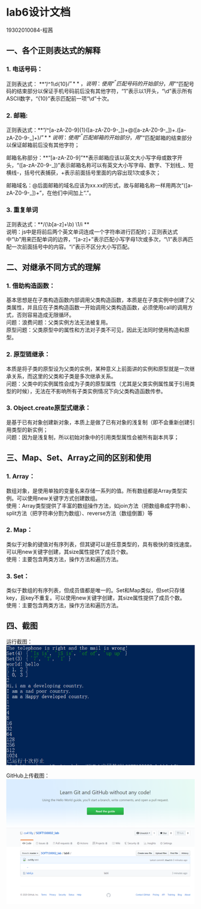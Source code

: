 # lab6设计文档
19302010084-程茜
## 一、各个正则表达式的解释
### 1. 电话号码：  
   正则表达式： **“/^1\d{10}$/”**，   
   说明：使用“^“匹配号码的开始部分，用“$”匹配号码的结束部分以保证手机号码前后没有其他字符，“1”表示以1开头，“\d”表示所有ASCII数字，“{10}”表示匹配前一项“\d”十次。
### 2. 邮箱:        
   正则表达式：**“/^[a-zA-Z0-9]{1}([a-zA-Z0-9-\_])+@([a-zA-Z0-9-\_])+\.([a-zA-Z0-9-\_]+$)/”**   
   说明：使用“^”匹配邮箱的开始部分，用“$”匹配邮箱的结束部分以保证邮箱前后没有其他字符； 
   
   邮箱名称部分：**“[a-zA-Z0-9]”**表示邮箱应该以英文大小写字母或数字开头，“([a-zA-Z0-9-\_])”表示邮箱名称可以有英文大小写字母、数字、下划线\_、短横线-，括号代表捕获，+表示前面括号里面的内容出现1次或多次； 
 
   邮箱域名：@后面邮箱的域名应该为xx.xx的形式，故与邮箱名称一样用两次“([a-zA-Z0-9-\_])+”，在他们中间加上“.”。

### 3. 重复单词   
   正则表达式：**/(\b[a-z]+\b) \1/i  **    
   说明：js中是将前后两个英文单词连成一个字符串进行匹配的；正则表达式中“\b”用来匹配单词的边界，“[a-z]+”表示匹配小写字母1次或多次，“\1”表示再匹配一次前面括号中的内容。“i”表示不区分大小写匹配。

## 二、对继承不同方式的理解
### 1. 借助构造函数：   
   基本思想是在子类构造函数内部调用父类构造函数，本质是在子类实例中创建了父类属性，并且应在子类构造函数一开始调用父类构造函数，必须使用call的调用方式，否则容易造成无限循环。  
   问题：浪费问题：父类实例方法无法被复用。   
   原型问题：父类原型中的属性和方法对子类不可见，因此无法同时使用构造和原型。
### 2. 原型链继承：
   本质是将子类的原型设为父类的实例，某种意义上前面讲的实例和原型就是一次继承关系，而这里的父类和子类是多次继承关系。   
   问题：父类中的实例属性会成为子类的原型属性（尤其是父类实例属性属于引用类型的时候），无法在不影响所有子类实例情况下向父类构造函数传参。
### 3. Object.create原型式继承：
   是基于已有对象创建新对象，本质上是做了已有对象的浅复制（即不会重新创建引用类型的新实例；  
   问题：因为是浅复制，所以初始对象中的引用类型属性会被所有副本共享；

## 三、Map、Set、Array之间的区别和使用
### 1. Array：
   数组对象，是使用单独的变量名来存储一系列的值。所有数组都是Array类型实例。可以使用new关键字方式创建数组。   
   使用：Array类型提供了丰富的数组操作方法，如join方法（把数组串成字符串）、split方法（把字符串分割为数组）、reverse方法（数组倒置）等
### 2. Map：
   类似于对象的键值对有序列表，但其键可以是任意类型的，具有极快的查找速度。可以用new关键字创建，其size属性提供了成员个数。  
   使用：主要包含两类方法，操作方法和遍历方法。
### 3. Set：
   类似于数组的有序列表，但成员值都是唯一的。Set和Map类似，但set只存储key，且key不重复。可以使用new关键字创建，其size属性提供了成员个数。   
   使用：主要包含两类方法，操作方法和遍历方法。
## 四、截图
运行截图：
![运行截图](images/运行截图.PNG)

GitHub上传截图：
![GitHub截图](images/GitHub截图.PNG)





